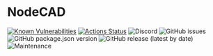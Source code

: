 # NodeCAD
[![Known Vulnerabilities](https://snyk.io/test/github/DashieSystems/NodeCAD/badge.svg?style=plastic)](https://snyk.io/test/github/DashieSystems/NodeCAD)
[![Actions Status](https://github.com/DashieSystems/NodeCAD/workflows/Node_CI/badge.svg)](https://github.com/DashieSystems/NodeCAD/actions)
![Discord](https://img.shields.io/discord/603977103414919199)
![GitHub issues](https://img.shields.io/github/issues/DashieSystems/NodeCAD)
![GitHub package.json version](https://img.shields.io/github/package-json/v/DashieSystems/NodeCAD)
![GitHub release (latest by date)](https://img.shields.io/github/v/release/DashieSystems/NodeCAD)
![Maintenance](https://img.shields.io/maintenance/yes/2019)
